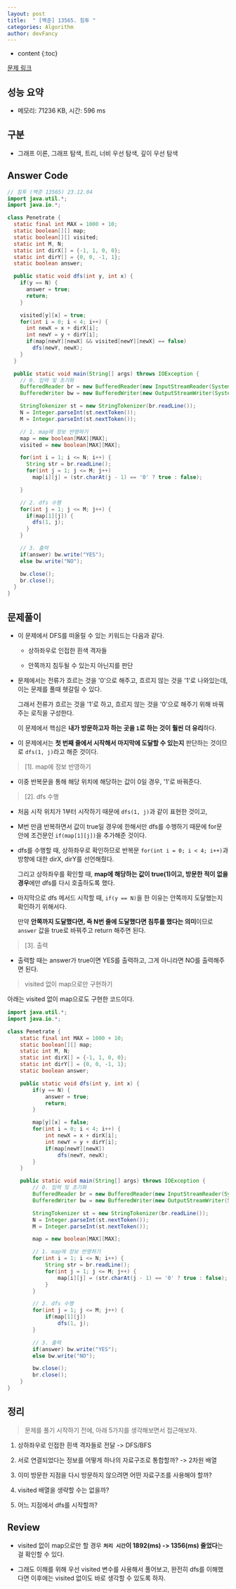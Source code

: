 ```yaml
---
layout: post
title:  " [백준] 13565. 침투 "
categories: Algorithm
author: devFancy
---
```

* content
{:toc}

[문제 링크](https://www.acmicpc.net/problem/13565)

## 성능 요약

* 메모리: 71236 KB, 시간: 596 ms

## 구분

* 그래프 이론, 그래프 탐색, 트리, 너비 우선 탐색, 깊이 우선 탐색

## Answer Code

```java
// 침투 (백준 13565) 23.12.04
import java.util.*;
import java.io.*;

class Penetrate {
  static final int MAX = 1000 + 10;
  static boolean[][] map;
  static boolean[][] visited;
  static int M, N;
  static int dirX[] = {-1, 1, 0, 0};
  static int dirY[] = {0, 0, -1, 1};
  static boolean answer;

  public static void dfs(int y, int x) {
    if(y == N) {
      answer = true;
      return;
    }

    visited[y][x] = true;
    for(int i = 0; i < 4; i++) {
      int newX = x + dirX[i];
      int newY = y + dirY[i];
      if(map[newY][newX] && visited[newY][newX] == false)
        dfs(newY, newX);
    }
  }

  public static void main(String[] args) throws IOException {
    // 0. 입력 및 초기화
    BufferedReader br = new BufferedReader(new InputStreamReader(System.in));
    BufferedWriter bw = new BufferedWriter(new OutputStreamWriter(System.out));

    StringTokenizer st = new StringTokenizer(br.readLine());
    N = Integer.parseInt(st.nextToken());
    M = Integer.parseInt(st.nextToken());

    // 1. map에 정보 반영하기
    map = new boolean[MAX][MAX];
    visited = new boolean[MAX][MAX];

    for(int i = 1; i <= N; i++) {
      String str = br.readLine();
      for(int j = 1; j <= M; j++)
        map[i][j] = (str.charAt(j - 1) == '0' ? true : false);

    }

    // 2. dfs 수행
    for(int j = 1; j <= M; j++) {
      if(map[1][j]) {
        dfs(1, j);
      }
    }

    // 3. 출력
    if(answer) bw.write("YES");
    else bw.write("NO");

    bw.close();
    br.close();
  }
}
```

## 문제풀이

* 이 문제에서 DFS를 떠올릴 수 있는 키워드는 다음과 같다.

    * 상하좌우로 인접한 흰색 격자들

    * 안쪽까지 침두될 수 있는지 아닌지를 판단

* 문제에서는 전류가 흐르는 것을 '0'으로 해주고, 흐르지 않는 것을 '1'로 나와있는데, 이는 문제를 풀때 헷갈릴 수 있다.

  그래서 전류가 흐르는 것을 '1'로 하고, 흐르지 않는 것을 '0'으로 해주기 위해 바꿔주는 로직을 구성한다.

  이 문제에서 핵심은 **내가 방문하고자 하는 곳을 `1`로 하는 것이 훨씬 더 유리**하다.

* 이 문제에서는 **첫 번째 줄에서 시작해서 마지막에 도달할 수 있는지** 판단하는 것이므로 `dfs(1, j)`라고 해준 것이다.

> [1]. map에 정보 반영하기

* 이중 반복문을 통해 해당 위치에 해당하는 값이 0일 경우, '1'로 바꿔준다.

> [2]. dfs 수행

* 처음 시작 위치가 1부터 시작하기 때문에 `dfs(1, j)`과 같이 표현한 것이고,

* M번 만큼 반복하면서 값이 true일 경우에 한해서만 dfs를 수행하기 때문에 for문 안에 조건문인 `if(map[1][j])`을 추가해준 것이다.

* dfs를 수행할 때, 상하좌우로 확인하므로 반복문 `for(int i = 0; i < 4; i++)`과 방향에 대한 dirX, dirY를 선언해줬다.

  그리고 상하좌우를 확인할 때, **map에 해당하는 값이 true(1)이고, 방문한 적이 없을 경우**에만 dfs를 다시 호출하도록 했다.

* 마지막으로 dfs 메서드 시작할 때, `if(y == N)`을 한 이유는 안쪽까지 도달했는지 확인하기 위해서다.

  만약 **안쪽까지 도달했다면, 즉 N번 줄에 도달했다면 침투를 했다는 의미**이므로 `answer` 값을 true로 바꿔주고 return 해주면 된다.

> [3]. 출력

* 출력할 때는 answer가 true이면 YES를 출력하고, 그게 아니라면 NO를 출력해주면 된다.

> visited 없이 map으로만 구현하기

아래는 visited 없이 map으로도 구현한 코드이다.

```java
import java.util.*;
import java.io.*;

class Penetrate {
    static final int MAX = 1000 + 10;
    static boolean[][] map;
    static int M, N;
    static int dirX[] = {-1, 1, 0, 0};
    static int dirY[] = {0, 0, -1, 1};
    static boolean answer;

    public static void dfs(int y, int x) {
        if(y == N) {
            answer = true;
            return;
        }

        map[y][x] = false;
        for(int i = 0; i < 4; i++) {
            int newX = x + dirX[i];
            int newY = y + dirY[i];
            if(map[newY][newX])
                dfs(newY, newX);
        }
    }

    public static void main(String[] args) throws IOException {
        // 0. 입력 및 초기화
        BufferedReader br = new BufferedReader(new InputStreamReader(System.in));
        BufferedWriter bw = new BufferedWriter(new OutputStreamWriter(System.out));

        StringTokenizer st = new StringTokenizer(br.readLine());
        N = Integer.parseInt(st.nextToken());
        M = Integer.parseInt(st.nextToken());

        map = new boolean[MAX][MAX];

        // 1. map에 정보 반영하기
        for(int i = 1; i <= N; i++) {
            String str = br.readLine();
            for(int j = 1; j <= M; j++) {
                map[i][j] = (str.charAt(j - 1) == '0' ? true : false);
            }
        }

        // 2. dfs 수행
        for(int j = 1; j <= M; j++) {
            if(map[1][j])
                dfs(1, j);
        }

        // 3. 출력
        if(answer) bw.write("YES");
        else bw.write("NO");

        bw.close();
        br.close();
    }
}
```

## 정리

> 문제를 풀기 시작하기 전에, 아래 5가지를 생각해보면서 접근해보자.

1. 상하좌우로 인접한 흰색 격자들로 전달 -> DFS/BFS

2. 서로 연결되었다는 정보를 어떻게 하나의 자료구조로 통합할까? -> 2차원 배열

3. 이미 방문한 지점을 다시 방문하지 않으려면 어떤 자료구조를 사용해야 할까? 

4. visited 배열을 생략할 수는 없을까?

5. 어느 지점에서 dfs를 시작할까?

## Review

* visited 없이 map으로만 할 경우 **`처리 시간`이 1892(ms) -> 1356(ms) 줄었다**는 걸 확인할 수 있다.

* 그래도 이해를 위해 우선 visited 변수를 사용해서 풀어보고, 완전히 dfs를 이해했다면 이후에는 visited 없이도 바로 생각할 수 있도록 하자.